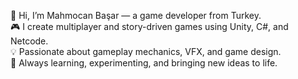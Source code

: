 👋 Hi, I’m Mahmocan Başar — a game developer from Turkey.  
🎮 I create multiplayer and story-driven games using Unity, C#, and Netcode.  
💡 Passionate about gameplay mechanics, VFX, and game design.  
🚀 Always learning, experimenting, and bringing new ideas to life.  
